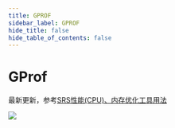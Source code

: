 ```yaml
---
title: GPROF
sidebar_label: GPROF
hide_title: false
hide_table_of_contents: false
---
```


# GProf

最新更新，参考[SRS性能(CPU)、内存优化工具用法](https://www.jianshu.com/p/6d4a89359352)

![](https://ossrs.net/gif/v1/sls.gif?site=ossrs.net&path=/lts/doc/zh/v5/gprof)


